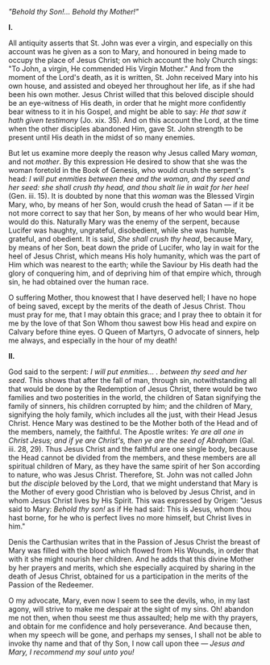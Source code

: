 
*\"Behold thy Son!... Behold thy Mother!\"*

**I\.**

All antiquity asserts that St. John was ever a virgin, and especially on this account was he given as a son to Mary, and honoured in being made to occupy the place of Jesus Christ; on which account the holy Church sings: \"To John, a virgin, He commended His Virgin Mother.\" And from the moment of the Lord\'s death, as it is written, St. John received Mary into his own house, and assisted and obeyed her throughout her life, as if she had been his own mother. Jesus Christ willed that this beloved disciple should be an eye-witness of His death, in order that he might more confidently bear witness to it in his Gospel, and might be able to say: *He that saw it hath given testimony* (Jo. xix. 35). And on this account the Lord, at the time when the other disciples abandoned Him, gave St. John strength to be present until His death in the midst of so many enemies.

But let us examine more deeply the reason why Jesus called Mary *woman*, and not *mother*. By this expression He desired to show that she was the woman foretold in the Book of Genesis, who would crush the serpent\'s head: *I will put enmities between thee and the woman, and thy seed and her seed: she shall crush thy head, and thou shalt lie in wait for her heel* (Gen. iii. 15). It is doubted by none that this *woman* was the Blessed Virgin Mary, who, by means of her Son, would crush the head of Satan — if it be not more correct to say that her Son, by means of her who would bear Him, would do this. Naturally Mary was the enemy of the serpent, because Lucifer was haughty, ungrateful, disobedient, while she was humble, grateful, and obedient. It is said, *She shall crush thy head*, because Mary, by means of her Son, beat down the pride of Lucifer, who lay in wait for the heel of Jesus Christ, which means His holy humanity, which was the part of Him which was nearest to the earth; while the Saviour by His death had the glory of conquering him, and of depriving him of that empire which, through sin, he had obtained over the human race.

O suffering Mother, thou knowest that I have deserved hell; I have no hope of being saved, except by the merits of the death of Jesus Christ. Thou must pray for me, that I may obtain this grace; and I pray thee to obtain it for me by the love of that Son Whom thou sawest bow His head and expire on Calvary before thine eyes. O Queen of Martyrs, O advocate of sinners, help me always, and especially in the hour of my death!

**II\.**

God said to the serpent: *I will put enmities... . between thy seed and her seed*. This shows that after the fall of man, through sin, notwithstanding all that would be done by the Redemption of Jesus Christ, there would be two families and two posterities in the world, the children of Satan signifying the family of sinners, his children corrupted by him; and the children of Mary, signifying the holy family, which includes all the just, with their Head Jesus Christ. Hence Mary was destined to be the Mother both of the Head and of the members, namely, the faithful. The Apostle writes: *Ye are all one in Christ Jesus; and if ye are Christ\'s, then ye are the seed of Abraham* (Gal. iii. 28, 29). Thus Jesus Christ and the faithful are one single body, because the Head cannot be divided from the members, and these members are all spiritual children of Mary, as they have the same spirit of her Son according to nature, who was Jesus Christ. Therefore, St. John was not called John but *the disciple* beloved by the Lord, that we might understand that Mary is the Mother of every good Christian who is beloved by Jesus Christ, and in whom Jesus Christ lives by His Spirit. This was expressed by Origen: \"Jesus said to Mary: *Behold thy son!* as if He had said: This is Jesus, whom thou hast borne, for he who is perfect lives no more himself, but Christ lives in him.\"

Denis the Carthusian writes that in the Passion of Jesus Christ the breast of Mary was filled with the blood which flowed from His Wounds, in order that with it she might nourish her children. And he adds that this divine Mother by her prayers and merits, which she especially acquired by sharing in the death of Jesus Christ, obtained for us a participation in the merits of the Passion of the Redeemer.

O my advocate, Mary, even now I seem to see the devils, who, in my last agony, will strive to make me despair at the sight of my sins. Oh! abandon me not then, when thou seest me thus assaulted; help me with thy prayers, and obtain for me confidence and holy perseverance. And because then, when my speech will be gone, and perhaps my senses, I shall not be able to invoke thy name and that of thy Son, I now call upon thee — *Jesus and Mary, I recommend my soul unto you!*

